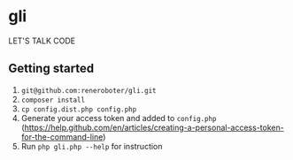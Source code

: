 # gli
LET'S TALK CODE
## Getting started
1. `git@github.com:reneroboter/gli.git`
2. `composer install`
3. `cp config.dist.php config.php`
4. Generate your access token and added to `config.php` (https://help.github.com/en/articles/creating-a-personal-access-token-for-the-command-line) 
5. Run `php gli.php --help` for instruction